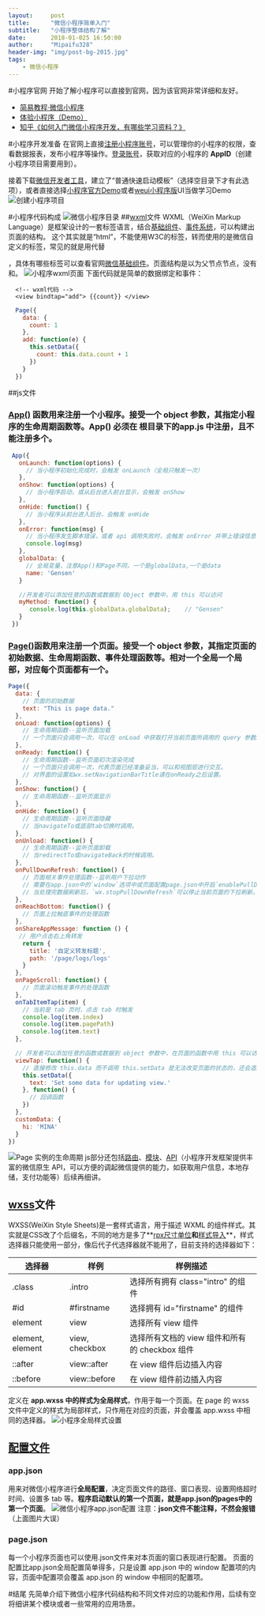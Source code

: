 ```yaml
---
layout:     post
title:      "微信小程序简单入门"
subtitle:   "小程序整体结构了解"
date:       2018-01-025 16:50:00
author:     "Mipaifu328"
header-img: "img/post-bg-2015.jpg"
tags:
    - 微信小程序
---
```

> 


#小程序官网
开始了解小程序可以直接到官网，因为该官网非常详细和友好。
- [简易教程·微信小程序](https://mp.weixin.qq.com/debug/wxadoc/dev/)
- [体验小程序（Demo）](https://mp.weixin.qq.com/debug/wxadoc/dev/demo.html)
- [知乎《如何入门微信小程序开发，有哪些学习资料？》](https://www.zhihu.com/question/50907897)

#小程序开发准备
在官网上直接[注册小程序账号](https://mp.weixin.qq.com/wxopen/waregister?action=step1)，可以管理你的小程序的权限，查看数据报表，发布小程序等操作。[登录账号](https://mp.weixin.qq.com/)，获取对应的小程序的 **AppID**（创建小程序项目需要用到）。

接着下载[微信开发者工具](https://mp.weixin.qq.com/debug/wxadoc/dev/devtools/download.html?t=2018119)，建立了“普通快速启动模板”（选择空目录下才有此选项），或者直接选择[小程序官方Demo](https://mp.weixin.qq.com/debug/wxadoc/dev/demo/demo.zip)或者[weui小程序版](https://github.com/Tencent/weui-wxss)UI当做学习Demo
![创建小程序项目](http://upload-images.jianshu.io/upload_images/10171700-15889a0f453ad173.png?imageMogr2/auto-orient/strip%7CimageView2/2/w/1240)

#小程序代码构成
![微信小程序目录](http://upload-images.jianshu.io/upload_images/10171700-0eaf4f37ede475e2.png?imageMogr2/auto-orient/strip%7CimageView2/2/w/1240)
##[wxml](https://mp.weixin.qq.com/debug/wxadoc/dev/framework/view/wxml/)文件
WXML（WeiXin Markup Language）是框架设计的一套标签语言，结合[基础组件](https://mp.weixin.qq.com/debug/wxadoc/dev/component/)、[事件系统](https://mp.weixin.qq.com/debug/wxadoc/dev/framework/view/wxml/event.html)，可以构建出页面的结构。
这个其实就是“html”，不能使用W3C的标签，转而使用的是微信自定义的标签，常见的就是用<view>代替<div>，具体有哪些标签可以查看官网[微信基础组件](https://mp.weixin.qq.com/debug/wxadoc/dev/component/)。页面结构是以<page>为父节点节点，没有<html>和<body>。
![小程序wxml页面](http://upload-images.jianshu.io/upload_images/10171700-b984b7cc6cc16546.png?imageMogr2/auto-orient/strip%7CimageView2/2/w/1240)
下面代码就是简单的数据绑定和事件：
```
  <!-- wxml代码 -->
  <view bindtap="add"> {{count}} </view>
```
```javascript
  Page({
    data: {
      count: 1
    },
    add: function(e) {
      this.setData({
        count: this.data.count + 1
      })
    }
  })
```
##js文件
### [App()](https://mp.weixin.qq.com/debug/wxadoc/dev/framework/app-service/app.html) 函数用来注册一个小程序。接受一个 object 参数，其指定小程序的生命周期函数等。App() 必须在 根目录下的app.js 中注册，且不能注册多个。
 ```javascript
  App({
    onLaunch: function(options) {
      // 当小程序初始化完成时，会触发 onLaunch（全局只触发一次）
    },
    onShow: function(options) {
      // 当小程序启动，或从后台进入前台显示，会触发 onShow
    },
    onHide: function() {
      // 当小程序从前台进入后台，会触发 onHide
    },
    onError: function(msg) {
      // 当小程序发生脚本错误，或者 api 调用失败时，会触发 onError 并带上错误信息
      console.log(msg)
    },
    globalData: {
      // 全局变量，注意App()和Page不同，一个是globalData,一个是data
      name: 'Gensen'
    }

    //开发者可以添加任意的函数或数据到 Object 参数中，用 this 可以访问
    myMethod: function() {
       console.log(this.globalData.globalData);    // "Gensen"
    }
  })
```
  ### [Page()](https://mp.weixin.qq.com/debug/wxadoc/dev/framework/app-service/page.html)函数用来注册一个页面。接受一个 object 参数，其指定页面的初始数据、生命周期函数、事件处理函数等。相对一个全局一个局部，对应每个页面都有一个。

```javascript
Page({
  data: {
    // 页面的初始数据
    text: "This is page data."
  },
  onLoad: function(options) {
    // 生命周期函数--监听页面加载
    // 一个页面只会调用一次，可以在 onLoad 中获取打开当前页面所调用的 query 参数。
  },
  onReady: function() {
    // 生命周期函数--监听页面初次渲染完成
    // 一个页面只会调用一次，代表页面已经准备妥当，可以和视图层进行交互。
    // 对界面的设置如wx.setNavigationBarTitle请在onReady之后设置。
  },
  onShow: function() {
    // 生命周期函数--监听页面显示
  },
  onHide: function() {
    // 生命周期函数--监听页面隐藏
    // 当navigateTo或底部tab切换时调用。
  },
  onUnload: function() {
    // 生命周期函数--监听页面卸载
    // 当redirectTo或navigateBack的时候调用。
  },
  onPullDownRefresh: function() {
    // 页面相关事件处理函数--监听用户下拉动作
    // 需要在app.json中的`window`选项中或页面配置page.json中开启`enablePullDownRefresh`。
    // 当处理完数据刷新后，`wx.stopPullDownRefresh`可以停止当前页面的下拉刷新。
  },
  onReachBottom: function() {
    // 页面上拉触底事件的处理函数
  },
  onShareAppMessage: function () {
   // 用户点击右上角转发
    return {
      title: '自定义转发标题',
      path: '/page/logs/logs'
    }
  },
  onPageScroll: function() {
    // 页面滚动触发事件的处理函数
  },
  onTabItemTap(item) {
    // 当前是 tab 页时，点击 tab 时触发
    console.log(item.index)
    console.log(item.pagePath)
    console.log(item.text)
  },

  // 开发者可以添加任意的函数或数据到 object 参数中，在页面的函数中用 this 可以访问
  viewTap: function() {
    // 直接修改 this.data 而不调用 this.setData 是无法改变页面的状态的，还会造成数据不一致
    this.setData({
      text: 'Set some data for updating view.'
    }, function() {
      // 回调函数
    })
  },
  customData: {
    hi: 'MINA'
  }
})
```
![Page 实例的生命周期](http://upload-images.jianshu.io/upload_images/10171700-a6068d05c60e4e72.png?imageMogr2/auto-orient/strip%7CimageView2/2/w/1240)
js部分还包括[路由](https://mp.weixin.qq.com/debug/wxadoc/dev/framework/app-service/route.html)、[模块](https://mp.weixin.qq.com/debug/wxadoc/dev/framework/app-service/module.html)、[API](https://mp.weixin.qq.com/debug/wxadoc/dev/api/)（小程序开发框架提供丰富的微信原生 API，可以方便的调起微信提供的能力，如获取用户信息，本地存储，支付功能等）后续再细讲。
## [wxss](https://mp.weixin.qq.com/debug/wxadoc/dev/framework/view/wxss.html)文件
  WXSS(WeiXin Style Sheets)是一套样式语言，用于描述 WXML 的组件样式。其实就是CSS改了个后缀名，不同的地方是多了**[rpx尺寸单位](https://mp.weixin.qq.com/debug/wxadoc/dev/framework/view/wxss.html#尺寸单位)**和**[样式导入](https://mp.weixin.qq.com/debug/wxadoc/dev/framework/view/wxss.html#样式导入)**，样式选择器只能使用一部分，像后代子代选择器就不能用了，目前支持的选择器如下：

选择器  |  样例  |  样例描述
---|--|---|
.class  |  .intro  |  选择所有拥有 class="intro" 的组件
#id  |  #firstname  |  选择拥有 id="firstname" 的组件
element  |  view  |  选择所有 view 组件
element, element  |  view, checkbox  |  选择所有文档的 view 组件和所有的 checkbox 组件
::after  |  view::after  |  在 view 组件后边插入内容
::before  |  view::before  |  在 view 组件前边插入内容

定义在 **app.wxss 中的样式为全局样式**，作用于每一个页面。在 page 的 wxss 文件中定义的样式为局部样式，只作用在对应的页面，并会覆盖 app.wxss 中相同的选择器。
![小程序全局样式设置](http://upload-images.jianshu.io/upload_images/10171700-ace012b21e59be6b.png?imageMogr2/auto-orient/strip%7CimageView2/2/w/1240)

## [配置文件](https://mp.weixin.qq.com/debug/wxadoc/dev/framework/config.html)
### app.json
用来对微信小程序进行**全局配置**，决定页面文件的路径、窗口表现、设置网络超时时间、设置多 tab 等。**程序启动默认的第一个页面，就是app.json的pages中的第一个页面**。
![微信小程序app.json配置](http://upload-images.jianshu.io/upload_images/10171700-05838ee7d729509f.png?imageMogr2/auto-orient/strip%7CimageView2/2/w/1240)
注意：**json文件不能注释，不然会报错**（上面图片大误）
### page.json
每一个小程序页面也可以使用.json文件来对本页面的窗口表现进行配置。 页面的配置比app.json全局配置简单得多，只是设置 app.json 中的 window 配置项的内容，页面中配置项会覆盖 app.json 的 window 中相同的配置项。

#结尾
先简单介绍下微信小程序代码结构和不同文件对应的功能和作用，后续有空将细讲某个模块或者一些常用的应用场景。
